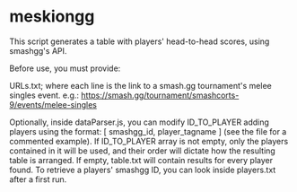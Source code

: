 # meskiongg

This script generates a table with players' head-to-head scores, using smashgg's API.

Before use, you must provide:

URLs.txt; where each line is the link to a smash.gg tournament's melee singles event. e.g.:
https://smash.gg/tournament/smashcorts-9/events/melee-singles

Optionally, inside dataParser.js, you can modify ID_TO_PLAYER adding players using the format:
[ smashgg_id, player_tagname ]
(see the file for a commented example).
If ID_TO_PLAYER array is not empty, only the players contained in it will be used, and their order will dictate how the resulting table is arranged. If empty, table.txt will contain results for every player found. To retrieve a players' smashgg ID, you can look inside players.txt after a first run.
